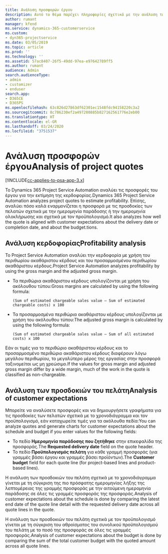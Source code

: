 ```yaml
---
title: Ανάλυση προσφορών έργου
description: Αυτό το θέμα παρέχει πληροφορίες σχετικά με την ανάλυση των προσφορών έργου.
author: rumant
manager: kfend
ms.service: dynamics-365-customerservice
ms.custom:
- dyn365-projectservice
ms.date: 03/05/2019
ms.topic: article
ms.prod: ''
ms.technology: ''
ms.assetid: 57ac8407-26f5-49dd-97ea-e97642789ff5
ms.author: rumant
audience: Admin
search.audienceType:
- admin
- customizer
- enduser
search.app:
- D365CE
- D365PS
ms.openlocfilehash: 63c826d27863df62301ec1548fdc94158220c3a2
ms.sourcegitcommit: 8c786230ef2a497280885b827162561776e2eb00
ms.translationtype: HT
ms.contentlocale: el-GR
ms.lasthandoff: 03/24/2020
ms.locfileid: "3751537"
---
```

# <a name="analysis-of-project-quotes"></a><span data-ttu-id="1d8d2-103">Ανάλυση προσφορών έργου</span><span class="sxs-lookup"><span data-stu-id="1d8d2-103">Analysis of project quotes</span></span>

[!INCLUDE[cc-applies-to-psa-app-3.x](../includes/cc-applies-to-psa-app-3x.md)]

<span data-ttu-id="1d8d2-104">Το Dynamics 365 Project Service Automation αναλύει τις προσφορές του έργου για την εκτίμηση της κερδοφορίας.</span><span class="sxs-lookup"><span data-stu-id="1d8d2-104">Dynamics 365 Project Service Automation analyzes project quotes to estimate profitability.</span></span> <span data-ttu-id="1d8d2-105">Επίσης, αναλύει πόσο καλά εναρμονίζεται η προσφορά με τις προσδοκίες των πελατών σχετικά με την ημερομηνία παράδοσης ή την ημερομηνία ολοκλήρωσης και σχετικά με τον προϋπολογισμό.</span><span class="sxs-lookup"><span data-stu-id="1d8d2-105">It also analyzes how well the quote is aligned with customer expectations about the delivery date or completion date, and about the budget.tions.</span></span>

## <a name="profitability-analysis"></a><span data-ttu-id="1d8d2-106">Ανάλυση κερδοφορίας</span><span class="sxs-lookup"><span data-stu-id="1d8d2-106">Profitability analysis</span></span>

<span data-ttu-id="1d8d2-107">Το Project Service Automation αναλύει την κερδοφορία με χρήση του περιθωρίου ακαθάριστου κέρδους και του προσαρμοσμένου περιθωρίου ακαθάριστου κέρδους.</span><span class="sxs-lookup"><span data-stu-id="1d8d2-107">Project Service Automation analyzes profitability by using the gross margin and the adjusted gross margin.</span></span>

- <span data-ttu-id="1d8d2-108">Τα περιθώρια ακαθάριστου κέρδους υπολογίζονται με χρήση του ακόλουθου τύπου:</span><span class="sxs-lookup"><span data-stu-id="1d8d2-108">Gross margins are calculated by using the following formula:</span></span>

  `
    (Sum of estimated chargeable sales value – Sum of estimated chargeable costs) x 100
  `
- <span data-ttu-id="1d8d2-109">Τα προσαρμοσμένα περιθώρια ακαθάριστου κέρδους υπολογίζονται με χρήση του ακόλουθου τύπου:</span><span class="sxs-lookup"><span data-stu-id="1d8d2-109">The adjusted gross margin is calculated by using the following formula:</span></span>

  `
    (Sum of estimated chargeable sales value – Sum of all estimated costs) x 100
  `

<span data-ttu-id="1d8d2-110">Εάν οι τιμές για το περιθώριο ακαθάριστου κέρδους και το προσαρμοσμένο περιθώριο ακαθάριστου κέρδους διαφέρουν λόγω μεγάλου περιθωρίου, το μεγαλύτερο μέρος της εργασίας στην προσφορά ταξινομείται ως μη χρεώσιμο.</span><span class="sxs-lookup"><span data-stu-id="1d8d2-110">If the values for gross margin and adjusted gross margin differ by a wide margin, much of the work in the quote is classified as non-chargeable.</span></span>

## <a name="analysis-of-customer-expectations"></a><span data-ttu-id="1d8d2-111">Ανάλυση των προσδοκιών του πελάτη</span><span class="sxs-lookup"><span data-stu-id="1d8d2-111">Analysis of customer expectations</span></span>

<span data-ttu-id="1d8d2-112">Μπορείτε να αναλύσετε προσφορές και να δημιουργήσετε γραφήματα για τις προσδοκίες των πελατών σχετικά με το χρονοδιάγραμμα και τον προϋπολογισμό, εάν καταχωρείτε τιμές για τα ακόλουθα πεδία:</span><span class="sxs-lookup"><span data-stu-id="1d8d2-112">You can analyze quotes and generate charts for customer expectations about the schedule and budget if you enter values for the following fields:</span></span>

- <span data-ttu-id="1d8d2-113">Το πεδίο **Ημερομηνία παράδοσης που ζητήθηκε** στην επικεφαλίδα της προσφοράς.</span><span class="sxs-lookup"><span data-stu-id="1d8d2-113">The **Requested delivery date** field on the quote header.</span></span>
- <span data-ttu-id="1d8d2-114">Το πεδίο **Προϋπολογισμός πελάτη** για κάθε γραμμή προσφοράς (για γραμμές βάσει έργου και γραμμές βάσει προϊόντων).</span><span class="sxs-lookup"><span data-stu-id="1d8d2-114">The **Customer budget** field for each quote line (for project-based lines and product-based lines).</span></span>

<span data-ttu-id="1d8d2-115">Η ανάλυση των προσδοκιών του πελάτη σχετικά με το χρονοδιάγραμμα γίνεται με τη σύγκριση της πιο πρόσφατης ημερομηνίας λήξης της λεπτομέρειας της γραμμής προσφοράς με την αιτούμενη ημερομηνία παράδοσης σε όλες τις γραμμές προσφοράς της προσφοράς.</span><span class="sxs-lookup"><span data-stu-id="1d8d2-115">Analysis of customer expectations about the schedule is done by comparing the latest end date of the quote line detail with the requested delivery date across all quote lines in the quote.</span></span>

<span data-ttu-id="1d8d2-116">Η ανάλυση των προσδοκιών του πελάτη σχετικά με τον προϋπολογισμό γίνεται με τη σύγκριση του αθροίσματος του συνολικού προϋπολογισμού του πελάτη με το ποσό της προσφοράς σε όλες τις γραμμές προσφοράς.</span><span class="sxs-lookup"><span data-stu-id="1d8d2-116">Analysis of customer expectations about the budget is done by comparing the sum of the total customer budget with the quoted amount across all quote lines.</span></span>
